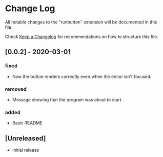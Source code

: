 # Change Log

All notable changes to the "runbutton" extension will be documented in this file.

Check [Keep a Changelog](http://keepachangelog.com/) for recommendations on how to structure this file.

## [0.0.2] - 2020-03-01
### fixed
- Now the button renders correctly even when the editor isn't focused.
### removed
- Message showing that the program was about to start.
### added
- Basic README

## [Unreleased]

- Initial release